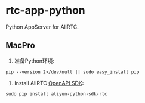 # rtc-app-python

Python AppServer for AliRTC.

## MacPro

1. 准备Python环境:

```
pip --version 2>/dev/null || sudo easy_install pip
```

1. Install AliRTC [OpenAPI SDK](https://develop.aliyun.com/tools/sdk#/python):

```
sudo pip install aliyun-python-sdk-rtc
```
